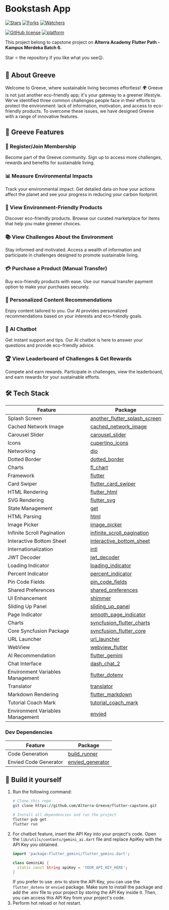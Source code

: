 # Bookstash App
[![Stars](https://img.shields.io/github/stars/ivantendou/bookstash.svg)](https://github.com/Alterra-Greeve/flutter-capstone/stargazers)
[![Forks](https://img.shields.io/github/forks/ivantendou/bookstash.svg)](https://github.com/Alterra-Greeve/flutter-capstone/network/members)
[![Watchers](https://img.shields.io/github/watchers/ivantendou/bookstash.svg)](https://github.com/Alterra-Greeve/flutter-capstone/watchers)

[![GitHub license](https://img.shields.io/badge/License-MIT-blue.svg)](https://github.com/Alterra-Greeve/flutter-capstone/blob/main/LICENSE)
[![platform](https://img.shields.io/badge/platform-Flutter-blue.svg)](https://flutter.dev/)

This project belong to capstone project on
**Alterra Academy Flutter Path - Kampus Merdeka Batch 6.**

Star ⭐ the repository if you like what you see😉.

## 🌿 About Greeve
Welcome to Greeve, where sustainable living becomes effortless! 🌍 Greeve is not just another eco-friendly app; it's your gateway to a greener lifestyle. We've identified three common challenges people face in their efforts to protect the environment: lack of information, motivation, and access to eco-friendly products. To overcome these issues, we have designed Greeve with a range of innovative features.

## 🌿 Greeve Features

### 📝 Register/Join Membership
Become part of the Greeve community. Sign up to access more challenges, rewards and benefits for sustainable living.
### 📊 Measure Environmental Impacts
Track your environmental impact. Get detailed data on how your actions affect the planet and see your progress in reducing your carbon footprint.
### 🛒 View Environment-Friendly Products
Discover eco-friendly products. Browse our curated marketplace for items that help you make greener choices.
### 📚 View Challenges About the Environment
Stay informed and motivated. Access a wealth of information and participate in challenges designed to promote sustainable living.
### 💳 Purchase a Product (Manual Transfer)
Buy eco-friendly products with ease. Use our manual transfer payment option to make your purchases securely.
### 🎯 Personalized Content Recommendations
Enjoy content tailored to you. Our AI provides personalized recommendations based on your interests and eco-friendly goals.
### 💬 AI Chatbot
Get instant support and tips. Our AI chatbot is here to answer your questions and provide eco-friendly advice.
### 🏆 View Leaderboard of Challenges & Get Rewards
Compete and earn rewards. Participate in challenges, view the leaderboard, and earn rewards for your sustainable efforts.

## 🛠️ Tech Stack

| Feature                             | Package                                                   |
|-------------------------------------|-----------------------------------------------------------|
| Splash Screen                       | [another_flutter_splash_screen](https://pub.dev/packages/another_flutter_splash_screen) |
| Cached Network Image                | [cached_network_image](https://pub.dev/packages/cached_network_image) |
| Carousel Slider                     | [carousel_slider](https://pub.dev/packages/carousel_slider) |
| Icons                               | [cupertino_icons](https://pub.dev/packages/cupertino_icons) |
| Networking                          | [dio](https://pub.dev/packages/dio)                       |
| Dotted Border                       | [dotted_border](https://pub.dev/packages/dotted_border)   |
| Charts                              | [fl_chart](https://pub.dev/packages/fl_chart)             |
| Framework                           | [flutter](https://flutter.dev/)                           |
| Card Swiper                         | [flutter_card_swiper](https://pub.dev/packages/flutter_card_swiper) |
| HTML Rendering                      | [flutter_html](https://pub.dev/packages/flutter_html)     |
| SVG Rendering                       | [flutter_svg](https://pub.dev/packages/flutter_svg)       |
| State Management                    | [get](https://pub.dev/packages/get)                       |
| HTML Parsing                        | [html](https://pub.dev/packages/html)                     |
| Image Picker                        | [image_picker](https://pub.dev/packages/image_picker)     |
| Infinite Scroll Pagination          | [infinite_scroll_pagination](https://pub.dev/packages/infinite_scroll_pagination) |
| Interactive Bottom Sheet            | [interactive_bottom_sheet](https://pub.dev/packages/interactive_bottom_sheet) |
| Internationalization                | [intl](https://pub.dev/packages/intl)                     |
| JWT Decoder                         | [jwt_decoder](https://pub.dev/packages/jwt_decoder)       |
| Loading Indicator                   | [loading_indicator](https://pub.dev/packages/loading_indicator) |
| Percent Indicator                   | [percent_indicator](https://pub.dev/packages/percent_indicator) |
| Pin Code Fields                     | [pin_code_fields](https://pub.dev/packages/pin_code_fields) |
| Shared Preferences                  | [shared_preferences](https://pub.dev/packages/shared_preferences) |
| UI Enhancement                      | [shimmer](https://pub.dev/packages/shimmer)               |
| Sliding Up Panel                    | [sliding_up_panel](https://pub.dev/packages/sliding_up_panel) |
| Page Indicator                      | [smooth_page_indicator](https://pub.dev/packages/smooth_page_indicator) |
| Charts                              | [syncfusion_flutter_charts](https://pub.dev/packages/syncfusion_flutter_charts) |
| Core Syncfusion Package             | [syncfusion_flutter_core](https://pub.dev/packages/syncfusion_flutter_core) |
| URL Launcher                        | [url_launcher](https://pub.dev/packages/url_launcher)     |
| WebView                             | [webview_flutter](https://pub.dev/packages/webview_flutter) |
| AI Recommendation                   | [flutter_gemini](https://pub.dev/packages/flutter_gemini) |
| Chat Interface                      | [dash_chat_2](https://pub.dev/packages/dash_chat_2)       |
| Environment Variables Management    | [flutter_dotenv](https://pub.dev/packages/flutter_dotenv) |
| Translator                          | [translator](https://pub.dev/packages/translator)         |
| Markdown Rendering                  | [flutter_markdown](https://pub.dev/packages/flutter_markdown) |
| Tutorial Coach Mark                 | [tutorial_coach_mark](https://pub.dev/packages/tutorial_coach_mark) |
| Environment Variables Management    | [envied](https://pub.dev/packages/envied)                 |

### Dev Dependencies

| Feature                             | Package                                                   |
|-------------------------------------|-----------------------------------------------------------|
| Code Generation                     | [build_runner](https://pub.dev/packages/build_runner)     |
| Envied Code Generator               | [envied_generator](https://pub.dev/packages/envied_generator) |


## :hammer: Build it yourself
1. Run the following command:
   ```bash
   # Clone this repo
   git clone https://github.com/Alterra-Greeve/flutter-capstone.git

   # Install all dependencies and run the project
   flutter pub get
   flutter run
   ```
2. For chatbot feature, insert the API Key into your project's code. Open the `lib/utils/contants/gemini_ai.dart` file and replace ApiKey with the API Key you obtained.
   ```dart
   import 'package:flutter_gemini/flutter_gemini.dart';

   class GeminiAi {
     static const String apiKey = 'YOUR_API_KEY_HERE';
   }
   ```
   If you prefer to use .env to store the API Key, you can use the `flutter_dotenv` or `envied` package. Make sure to install the package and add the .env file to your project by storing the API Key inside it. Then, you can access this API Key from your project's code.
3. Perform hot reload or hot restart.

